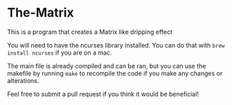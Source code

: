 # The-Matrix
This is a program that creates a Matrix like dripping effect 

You will need to have the ncurses library installed. You can do that with `brew install ncurses` if you are on a mac. 

The main file is already compiled and can be ran, but you can use the makefile by running `make` to recompile the code if you make any changes or alterations. 

Feel free to submit a pull request if you think it would be beneficial!

